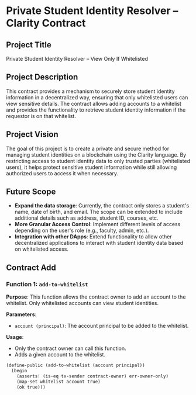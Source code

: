 # Private Student Identity Resolver – Clarity Contract

## Project Title
Private Student Identity Resolver – View Only If Whitelisted

## Project Description
This contract provides a mechanism to securely store student identity information in a decentralized way, ensuring that only whitelisted users can view sensitive details. The contract allows adding accounts to a whitelist and provides the functionality to retrieve student identity information if the requestor is on that whitelist.

## Project Vision
The goal of this project is to create a private and secure method for managing student identities on a blockchain using the Clarity language. By restricting access to student identity data to only trusted parties (whitelisted users), it helps protect sensitive student information while still allowing authorized users to access it when necessary.

## Future Scope
- **Expand the data storage**: Currently, the contract only stores a student's name, date of birth, and email. The scope can be extended to include additional details such as address, student ID, courses, etc.
- **More Granular Access Control**: Implement different levels of access depending on the user's role (e.g., faculty, admin, etc.).
- **Integration with other DApps**: Extend functionality to allow other decentralized applications to interact with student identity data based on whitelisted access.

## Contract Add

### Function 1: `add-to-whitelist`

**Purpose**: This function allows the contract owner to add an account to the whitelist. Only whitelisted accounts can view student identities.

**Parameters**:
- `account (principal)`: The account principal to be added to the whitelist.

**Usage**:
- Only the contract owner can call this function.
- Adds a given account to the whitelist.

```lisp
(define-public (add-to-whitelist (account principal))
  (begin
    (asserts! (is-eq tx-sender contract-owner) err-owner-only)
    (map-set whitelist account true)
    (ok true)))
